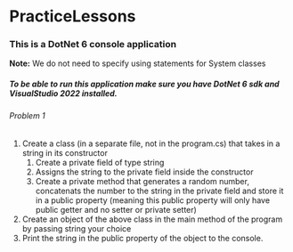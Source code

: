 # PracticeLessons
### This is a DotNet 6 console application
<p><strong>Note:</strong> We do not need to specify using statements for System classes</p>

##### To be able to run this application make sure you have DotNet 6 sdk and VisualStudio 2022 installed.


###### Problem 1
<p>
	<ol>
		<li>Create a class (in a separate file, not in the program.cs) that takes in a string in its constructor
			<ol>
				<li>Create a private field of type string</li>
				<li>Assigns the string to the private field inside the constructor</li>
				<li>Create a private method that generates a random number, concatenats the number to the string in the private field and store it in a public property (meaning this public property will only have public getter and no setter or private setter)</li>
			</ol>
		</li>
		<li>Create an object of the above class in the main method of the program by passing string your choice</li>
		<li>Print the string in the public property of the object to the console.</li>
	</ol>
</p>


